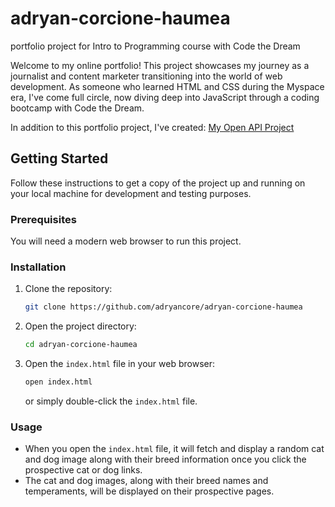 # adryan-corcione-haumea
portfolio project for Intro to Programming course with Code the Dream

Welcome to my online portfolio! This project showcases my journey as a journalist and content marketer transitioning into the world of web development. As someone who learned HTML and CSS during the Myspace era, I've come full circle, now diving deep into JavaScript through a coding bootcamp with Code the Dream.

In addition to this portfolio project, I've created: [My Open API Project](https://github.com/adryancore/api-project) 

## Getting Started

Follow these instructions to get a copy of the project up and running on your local machine for development and testing purposes.

### Prerequisites

You will need a modern web browser to run this project.

### Installation

1. Clone the repository:
    ```bash
    git clone https://github.com/adryancore/adryan-corcione-haumea
    ```
2. Open the project directory:
    ```bash
    cd adryan-corcione-haumea
    ```
3. Open the `index.html` file in your web browser:
    ```bash
    open index.html
    ```
    or simply double-click the `index.html` file.

### Usage

- When you open the `index.html` file, it will fetch and display a random cat and dog image along with their breed information once you click the prospective cat or dog links.
- The cat and dog images, along with their breed names and temperaments, will be displayed on their prospective pages.

